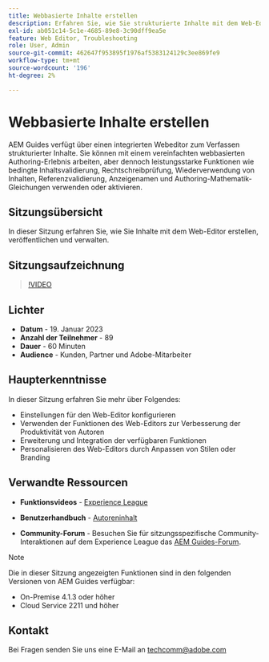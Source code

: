 ```yaml
---
title: Webbasierte Inhalte erstellen
description: Erfahren Sie, wie Sie strukturierte Inhalte mit dem Web-Editor erstellen.
exl-id: ab051c14-5c1e-4685-89e8-3c90dff9ea5e
feature: Web Editor, Troubleshooting
role: User, Admin
source-git-commit: 462647f953895f1976af5383124129c3ee869fe9
workflow-type: tm+mt
source-wordcount: '196'
ht-degree: 2%

---
```


# Webbasierte Inhalte erstellen

AEM Guides verfügt über einen integrierten Webeditor zum Verfassen strukturierter Inhalte. Sie können mit einem vereinfachten webbasierten Authoring-Erlebnis arbeiten, aber dennoch leistungsstarke Funktionen wie bedingte Inhaltsvalidierung, Rechtschreibprüfung, Wiederverwendung von Inhalten, Referenzvalidierung, Anzeigenamen und Authoring-Mathematik-Gleichungen verwenden oder aktivieren.

## Sitzungsübersicht

In dieser Sitzung erfahren Sie, wie Sie Inhalte mit dem Web-Editor erstellen, veröffentlichen und verwalten.

## Sitzungsaufzeichnung

>[!VIDEO](https://video.tv.adobe.com/v/3414171/dita-authoring-ccms-web-author?quality=12&learn=on)

## Lichter

- **Datum** - 19. Januar 2023
- **Anzahl der Teilnehmer** - 89
- **Dauer** - 60 Minuten
- **Audience** - Kunden, Partner und Adobe-Mitarbeiter

## Haupterkenntnisse

In dieser Sitzung erfahren Sie mehr über Folgendes:
- Einstellungen für den Web-Editor konfigurieren
- Verwenden der Funktionen des Web-Editors zur Verbesserung der Produktivität von Autoren
- Erweiterung und Integration der verfügbaren Funktionen
- Personalisieren des Web-Editors durch Anpassen von Stilen oder Branding

## Verwandte Ressourcen

- **Funktionsvideos** - [Experience League](https://experienceleague.adobe.com/docs/experience-manager-guides-learn/videos/advanced-user-guide/overview.html?lang=en)

- **Benutzerhandbuch** - [Autoreninhalt](https://help.adobe.com/en_US/xml-documentation-for-adobe-experience-manager/index.html#t=DXML-master-map/authoring-content.html)

- **Community-Forum** - Besuchen Sie für sitzungsspezifische Community-Interaktionen auf dem Experience League das [AEM Guides-Forum](https://experienceleaguecommunities.adobe.com/t5/experience-manager-guides/bd-p/xml-documentation-discussions).

>[!NOTE]
>
> Die in dieser Sitzung angezeigten Funktionen sind in den folgenden Versionen von AEM Guides verfügbar:
> - On-Premise 4.1.3 oder höher
> - Cloud Service 2211 und höher

## Kontakt

Bei Fragen senden Sie uns eine E-Mail an <techcomm@adobe.com>
